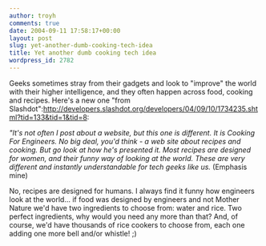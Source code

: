 ```yaml
---
author: troyh
comments: true
date: 2004-09-11 17:58:17+00:00
layout: post
slug: yet-another-dumb-cooking-tech-idea
title: Yet another dumb cooking tech idea
wordpress_id: 2782
---
```


Geeks sometimes stray from their gadgets and look to "improve" the world with their higher intelligence, and they often happen across food, cooking and recipes. Here's a new one "from Slashdot":http://developers.slashdot.org/developers/04/09/10/1734235.shtml?tid=133&tid=1&tid=8:

_"It's not often I post about a website, but this one is different. It is Cooking For Engineers. No big deal, you'd think - a web site about recipes and cooking. But go look at how he's presented it. *Most recipes are designed for women, and their funny way of looking at the world.* These are very different and instantly understandable for tech geeks like us._ (Emphasis mine)

No, recipes are designed for humans. I always find it funny how engineers look at the world... if food was designed by engineers and not Mother Nature we'd have two ingredients to choose from: water and rice. Two perfect ingredients, why would you need any more than that? And, of course, we'd have thousands of rice cookers to choose from, each one adding one more bell and/or whistle! ;)

